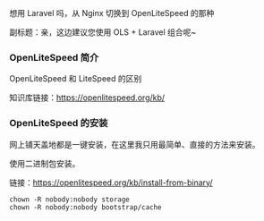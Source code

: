 想用 Laravel 吗，从 Nginx 切换到 OpenLiteSpeed 的那种

副标题：亲，这边建议您使用 OLS + Laravel 组合呢~





### OpenLiteSpeed 简介



OpenLiteSpeed 和 LiteSpeed 的区别



知识库链接：https://openlitespeed.org/kb/



### OpenLiteSpeed 的安装



网上铺天盖地都是一键安装，在这里我只用最简单、直接的方法来安装。

使用二进制包安装。

链接：https://openlitespeed.org/kb/install-from-binary/









```
chown -R nobody:nobody storage
chown -R nobody:nobody bootstrap/cache
```

